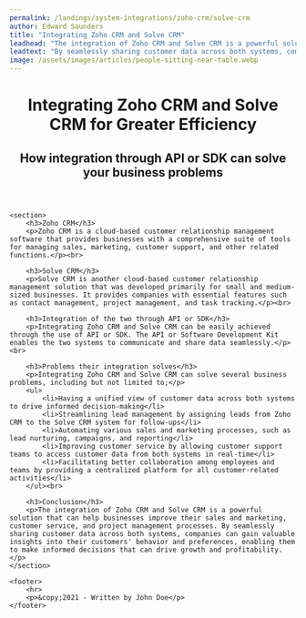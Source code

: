 ```yaml
---
permalink: /landings/system-integrations/zoho-crm/solve-crm
author: Edward Saunders
title: "Integrating Zoho CRM and Solve CRM"
leadhead: "The integration of Zoho CRM and Solve CRM is a powerful solution that can help businesses improve their sales and marketing, customer service, and project management processes"
leadtext: "By seamlessly sharing customer data across both systems, companies can gain valuable insights into their customers' behavior and preferences, enabling them to make informed decisions that can drive growth and profitability."
image: /assets/images/articles/people-sitting-near-table.webp
---
```

<div class="arttext">    <header>
        <h1>Integrating Zoho CRM and Solve CRM for Greater Efficiency</h1>
        <h2>How integration through API or SDK can solve your business problems</h2>
    </header>

    <section>
        <h3>Zoho CRM</h3>
        <p>Zoho CRM is a cloud-based customer relationship management software that provides businesses with a comprehensive suite of tools for managing sales, marketing, customer support, and other related functions.</p><br>

        <h3>Solve CRM</h3>     
        <p>Solve CRM is another cloud-based customer relationship management solution that was developed primarily for small and medium-sized businesses. It provides companies with essential features such as contact management, project management, and task tracking.</p><br>

        <h3>Integration of the two through API or SDK</h3>
        <p>Integrating Zoho CRM and Solve CRM can be easily achieved through the use of API or SDK. The API or Software Development Kit enables the two systems to communicate and share data seamlessly.</p><br>

        <h3>Problems their integration solves</h3>
        <p>Integrating Zoho CRM and Solve CRM can solve several business problems, including but not limited to;</p>
        <ul>
            <li>Having a unified view of customer data across both systems to drive informed decision-making</li>
            <li>Streamlining lead management by assigning leads from Zoho CRM to the Solve CRM system for follow-ups</li>
            <li>Automating various sales and marketing processes, such as lead nurturing, campaigns, and reporting</li>
            <li>Improving customer service by allowing customer support teams to access customer data from both systems in real-time</li>
            <li>Facilitating better collaboration among employees and teams by providing a centralized platform for all customer-related activities</li>
        </ul><br>

        <h3>Conclusion</h3>
        <p>The integration of Zoho CRM and Solve CRM is a powerful solution that can help businesses improve their sales and marketing, customer service, and project management processes. By seamlessly sharing customer data across both systems, companies can gain valuable insights into their customers' behavior and preferences, enabling them to make informed decisions that can drive growth and profitability.</p>
    </section>

    <footer>
        <hr>
        <p>&copy;2021 - Written by John Doe</p>
    </footer>
</div>